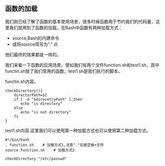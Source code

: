 ## 函数的加载
我们刚已经了解了函数的基本使用场景，很多时候函数用于节约我们的代码量，这里我们就用到了函数的加载。在Bash中函数有两种加载方式：

* source,Bash的内建命令
* 或将source简写为"." 点

他们最终的效果都是一样的。

我们来看一下函数的应用场景，譬如我们有两个文件function.sh和test1.sh，其中functin.sh放了我们常用的函数，test1.sh是我们执行的脚本。

functin.sh内容。
```
checkDirectory(){
    directorPath=$1
    if [ -d "$direcotryPath" ];then
       echo "is directory"
    else
       echo "is not directory"
    fi
}
```
test1.sh内容.这里我们可以使用第一种加载方式也可以使用第二种加载方式。
```
#!/bin/bash
. function.sh    # 加载方式1,注意"."后接空格+文件
source function.sh    # 加载方式2

checkDirectory "/etc/passwd"
```